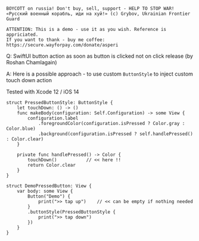 ```
BOYCOTT on russia! Don't buy, sell, support - HELP TO STOP WAR!
«Русский военный корабль, иди на хуй!» (c) Grybov, Ukrainian Frontier Guard

ATTENTION: This is a demo - use it as you wish. Reference is appriciated.
If you want to thank - buy me coffee: https://secure.wayforpay.com/donate/asperi
```

Q: SwiftUI button action as soon as button is clicked not on click release (by Roshan Chamlagain)

A: Here is a possible approach - to use custom `ButtonStyle` to inject custom touch down action

Tested with Xcode 12 / iOS 14

```
struct PressedButtonStyle: ButtonStyle {
    let touchDown: () -> ()
    func makeBody(configuration: Self.Configuration) -> some View {
        configuration.label
            .foregroundColor(configuration.isPressed ? Color.gray : Color.blue)
            .background(configuration.isPressed ? self.handlePressed() : Color.clear)
    }

    private func handlePressed() -> Color {
        touchDown()           // << here !!
        return Color.clear
    }
}

struct DemoPressedButton: View {
    var body: some View {
        Button("Demo") {
            print(">> tap up")    // << can be empty if nothing needed
        }
        .buttonStyle(PressedButtonStyle {
            print(">> tap down")
        })
    }
}
```

